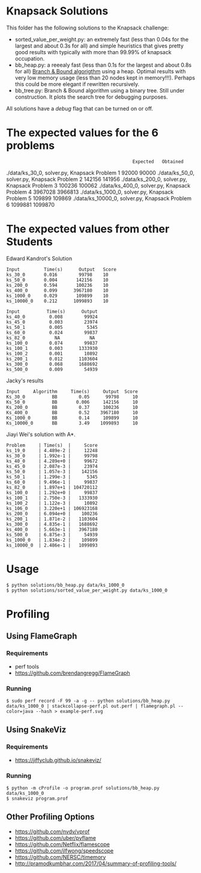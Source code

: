 # Knapsack Solutions

This folder has the following solutions to the Knapsack challenge:

- sorted_value_per_weight.py: an extremely fast (less than 0.04s for the largest and about 0.3s for all) and simple heuristics that gives pretty good results with typically with more than 99.99% of knapsack occupation.
- bb_heap.py: a reeealy fast (less than 0.1s for the largest and about 0.8s for all) [Branch & Bound algorigthm](https://www.coursera.org/learn/discrete-optimization/lecture/66OlO/knapsack-5-relaxation-branch-and-bound) using a heap. Optimal results with very low memory usage (less than 20 nodes kept in memory!!!). Perhaps this could be more elegant if rewritten recursively. 
- bb_tree.py: Branch & Bound algorithm using a binary tree. Still under construction. It plots the search tree for debugging purposes.

All solutions have a *debug* flag that can be turned on or off.

# The expected values for the 6 problems

                                                   Expected   Obtained
./data/ks_30_0, solver.py, Knapsack Problem 1      92000      90000
./data/ks_50_0, solver.py, Knapsack Problem 2      142156     141956
./data/ks_200_0, solver.py, Knapsack Problem 3     100236     100062
./data/ks_400_0, solver.py, Knapsack Problem 4     3967028    3966813
./data/ks_1000_0, solver.py, Knapsack Problem 5    109899     109869
./data/ks_10000_0, solver.py, Knapsack Problem 6   1099881    1099870

# The expected values from other Students

Edward Kandrot's Solution

```
Input	      Time(s)	   Output   Score
ks_30_0       0.016	       99798    10
ks_50_0   	  0.004	      142156    10
ks_200_0	  0.594	      100236    10
ks_400_0	  0.099	     3967180    10
ks_1000_0	  0.029	      109899    10
ks_10000_0	  0.212	     1099893    10

Input	       Time(s)	    Output
ks_40_0		    0.008	     99924
ks_45_0		    0.003	     23974
ks_50_1		    0.005	      5345
ks_60_0		    0.024	     99837
ks_82_0		      NA	       NA
ks_100_0	    0.074	     99837
ks_100_1	    0.003	   1333930
ks_100_2	    0.001	     10892
ks_200_1	    0.012	   1103604
ks_300_0	    0.068	   1688692
ks_500_0	    0.009	     54939
```

Jacky's results
```
Input	  Algorithm	    Time(s)	    Output  Score
Ks_30_0	         BB	       0.05	     99798     10
Ks_50_0   	     BB	      0.006	    142156	   10
Ks_200_0	     BB	       0.37	    100236	   10
Ks_400_0	   	 BB        0.52	   3967180	   10
Ks_1000_0	     BB	       0.14	    109899	   10
Ks_10000_0	     BB        3.49	   1099893	   10
```

Jiayi Wei's solution with A*.

```
Problem     | Time(s)  |     Score
ks_19_0     | 4.489e-2 |     12248
ks_30_0     | 1.992e-1 |     99798
ks_40_0     | 4.289e+0 |     99672
ks_45_0     | 2.087e-3 |     23974
ks_50_0     | 1.057e-3 |    142156
ks_50_1     | 1.299e-3 |      5345
ks_60_0     | 9.496e-1 |     99837
ks_82_0     | 1.897e+1 | 104720112
ks_100_0    | 1.292e+0 |     99837
ks_100_1    | 2.750e-3 |   1333930
ks_100_2    | 1.122e-3 |     10892
ks_106_0    | 3.220e+1 | 106923168
ks_200_0    | 6.094e+0 |    100236
ks_200_1    | 1.871e-2 |   1103604
ks_300_0    | 4.835e-1 |   1688692
ks_400_0    | 5.663e-1 |   3967180
ks_500_0    | 6.875e-3 |     54939
ks_1000_0   | 1.834e-2 |    109899
ks_10000_0  | 2.486e-1 |   1099893
```

# Usage

```
$ python solutions/bb_heap.py data/ks_1000_0
$ python solutions/sorted_value_per_weight.py data/ks_1000_0
```

# Profiling

## Using FlameGraph
### Requirements

 - perf tools
 - https://github.com/brendangregg/FlameGraph

### Running 

```
$ sudo perf record -F 99 -a -g -- python solutions/bb_heap.py data/ks_1000_0 | stackcollapse-perf.pl out.perf | flamegraph.pl --color=java --hash > example-perf.svg
```

## Using SnakeViz


### Requirements

- https://jiffyclub.github.io/snakeviz/

### Running 

```
$ python -m cProfile -o program.prof solutions/bb_heap.py data/ks_1000_0
$ snakeviz program.prof
```

## Other Profiling Options

- https://github.com/nvdv/vprof
- https://github.com/uber/pyflame
- https://github.com/Netflix/flamescope
- https://github.com/jlfwong/speedscope
- https://github.com/NERSC/timemory
- http://pramodkumbhar.com/2017/04/summary-of-profiling-tools/

